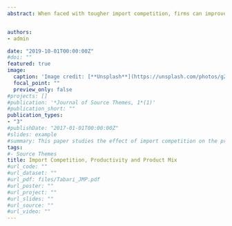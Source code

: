 ```yaml
---
abstract: When faced with tougher import competition, firms can improve the productivity of their existing products (intensive margin) or reallocate their output towards more efficiently produced products (extensive margin). What is the contribution of each channel to aggregate productivity growth? To answer this question, I use a rich firm-product-level panel of Indian manufacturers between 1994 and 2008 to estimate product-specific productivity over time. The surge of Chinese exports to India allows me to estimate the causal effect of trade on both margins of productivity growth. I reach two main conclusions. First, greater Chinese import competition increased the productivity of existing products. Second, there was no causal effect on reallocation across products. My results suggest the intensive margin response to rising import competition accounts for 20-30 percent of the overall productivity growth in the manufacturing sector. These productivity gains have important policy implications because moving from low- to middle-income requires rising productivity, and my results provide evidence that greater import competition accelerates that process.


authors:
- admin

date: "2019-10-01T00:00:00Z"
#doi: ""
featured: true
image:
  caption: 'Image credit: [**Unsplash**](https://unsplash.com/photos/gZB-i-dA6ns)'
  focal_point: ""
  preview_only: false
#projects: []
#publication: '*Journal of Source Themes, 1*(1)'
#publication_short: ""
publication_types:
- "3"
#publishDate: "2017-01-01T00:00:00Z"
#slides: example
#summary: This paper studies the effect of import competition on the productivity of Indian manufacturing firms.
tags:
#- Source Themes
title: Import Competition, Productivity and Product Mix
#url_code: "" 
#url_dataset: ""
#url_pdf: files/Tabari_JMP.pdf
#url_poster: ""
#url_project: ""
#url_slides: ""
#url_source: ""
#url_video: ""
---
```





